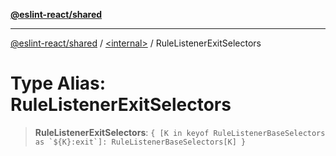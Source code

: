[**@eslint-react/shared**](../../README.md)

***

[@eslint-react/shared](../../README.md) / [\<internal\>](../README.md) / RuleListenerExitSelectors

# Type Alias: RuleListenerExitSelectors

> **RuleListenerExitSelectors**: `` { [K in keyof RuleListenerBaseSelectors as `${K}:exit`]: RuleListenerBaseSelectors[K] } ``
